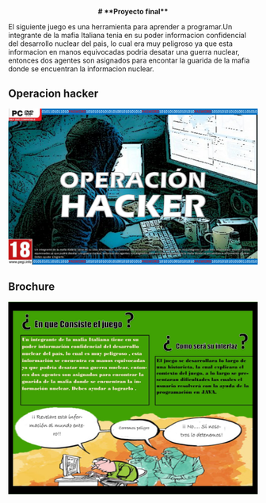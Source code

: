 <p align="center">
<b> # **Proyecto final** </b><br>


El siguiente juego es una herramienta para aprender a programar.Un integrante de la mafia Italiana tenia en su poder informacion confidencial del desarrollo nuclear del pais, lo cual era muy peligroso ya que esta informacion en manos equivocadas podria desatar una guerra nuclear, entonces dos agentes son asignados para encontar la guarida de la mafia donde se encuentran la informacion nuclear.

## **Operacion hacker**


<img src="https://github.com/jenoratot/Proyecto-Final-POO/blob/master/Imagenes%20y%20graficos/Juego%20POO.png" />     
      
## **Brochure**  


<img src="https://github.com/jenoratot/Proyecto-Final-POO/blob/master/Imagenes%20y%20graficos/Brochure.jpg" /> 
      
